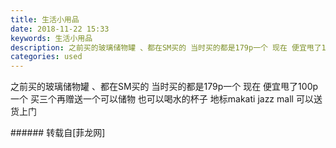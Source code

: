 ```yaml
---
title: 生活小用品
date: 2018-11-22 15:33
keywords: 生活小用品
description: 之前买的玻璃储物罐 、都在SM买的 当时买的都是179p一个 现在 便宜甩了100p一个 买三个再赠送一个可以储物 也可以喝水的杯子 地标makati jazz mall 可以送货上门
categories: used
---
```

<td class="t_f" id="postmessage_2331625">

之前买的玻璃储物罐 、都在SM买的 当时买的都是179p一个 现在 便宜甩了100p一个 买三个再赠送一个可以储物 也可以喝水的杯子 地标makati jazz mall 可以送货上门<br/>
</td>
###### 转载自[菲龙网]